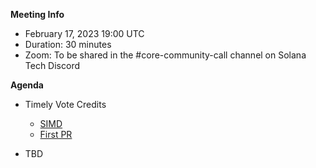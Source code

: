 **Meeting Info**
- February 17, 2023 19:00 UTC
- Duration: 30 minutes
- Zoom: To be shared in the #core-community-call channel on Solana Tech Discord

**Agenda**

- Timely Vote Credits
  * [SIMD](https://github.com/solana-foundation/solana-improvement-documents/pull/33)
  * [First PR](https://github.com/solana-labs/solana/pull/29524)
  
- TBD
